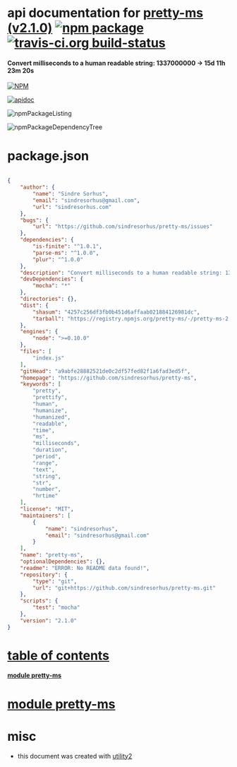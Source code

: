 # api documentation for  [pretty-ms (v2.1.0)](https://github.com/sindresorhus/pretty-ms)  [![npm package](https://img.shields.io/npm/v/npmdoc-pretty-ms.svg?style=flat-square)](https://www.npmjs.org/package/npmdoc-pretty-ms) [![travis-ci.org build-status](https://api.travis-ci.org/npmdoc/node-npmdoc-pretty-ms.svg)](https://travis-ci.org/npmdoc/node-npmdoc-pretty-ms)
#### Convert milliseconds to a human readable string: 1337000000 → 15d 11h 23m 20s

[![NPM](https://nodei.co/npm/pretty-ms.png?downloads=true)](https://www.npmjs.com/package/pretty-ms)

[![apidoc](https://npmdoc.github.io/node-npmdoc-pretty-ms/build/screenCapture.buildNpmdoc.browser._2Fhome_2Ftravis_2Fbuild_2Fnpmdoc_2Fnode-npmdoc-pretty-ms_2Ftmp_2Fbuild_2Fapidoc.html.png)](https://npmdoc.github.io/node-npmdoc-pretty-ms/build/apidoc.html)

![npmPackageListing](https://npmdoc.github.io/node-npmdoc-pretty-ms/build/screenCapture.npmPackageListing.svg)

![npmPackageDependencyTree](https://npmdoc.github.io/node-npmdoc-pretty-ms/build/screenCapture.npmPackageDependencyTree.svg)



# package.json

```json

{
    "author": {
        "name": "Sindre Sorhus",
        "email": "sindresorhus@gmail.com",
        "url": "sindresorhus.com"
    },
    "bugs": {
        "url": "https://github.com/sindresorhus/pretty-ms/issues"
    },
    "dependencies": {
        "is-finite": "^1.0.1",
        "parse-ms": "^1.0.0",
        "plur": "^1.0.0"
    },
    "description": "Convert milliseconds to a human readable string: 1337000000 → 15d 11h 23m 20s",
    "devDependencies": {
        "mocha": "*"
    },
    "directories": {},
    "dist": {
        "shasum": "4257c256df3fb0b451d6affaab021884126981dc",
        "tarball": "https://registry.npmjs.org/pretty-ms/-/pretty-ms-2.1.0.tgz"
    },
    "engines": {
        "node": ">=0.10.0"
    },
    "files": [
        "index.js"
    ],
    "gitHead": "a9abfe28882521de0c2df57fed82f1a6fad3ed5f",
    "homepage": "https://github.com/sindresorhus/pretty-ms",
    "keywords": [
        "pretty",
        "prettify",
        "human",
        "humanize",
        "humanized",
        "readable",
        "time",
        "ms",
        "milliseconds",
        "duration",
        "period",
        "range",
        "text",
        "string",
        "str",
        "number",
        "hrtime"
    ],
    "license": "MIT",
    "maintainers": [
        {
            "name": "sindresorhus",
            "email": "sindresorhus@gmail.com"
        }
    ],
    "name": "pretty-ms",
    "optionalDependencies": {},
    "readme": "ERROR: No README data found!",
    "repository": {
        "type": "git",
        "url": "git+https://github.com/sindresorhus/pretty-ms.git"
    },
    "scripts": {
        "test": "mocha"
    },
    "version": "2.1.0"
}
```



# <a name="apidoc.tableOfContents"></a>[table of contents](#apidoc.tableOfContents)

#### [module pretty-ms](#apidoc.module.pretty-ms)



# <a name="apidoc.module.pretty-ms"></a>[module pretty-ms](#apidoc.module.pretty-ms)



# misc
- this document was created with [utility2](https://github.com/kaizhu256/node-utility2)
